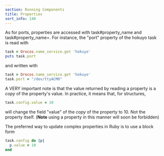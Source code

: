 ```yaml
---
section: Running Components
title: Properties
sort_info: 140
---
```


As for ports, properties are accessed with task#property_name and
task#property_name=. For instance, the "port" property of the hokuyo task is
read with

~~~ ruby
task = Orocos.name_service.get 'hokuyo'
puts task.port
~~~

and written with

~~~ ruby
task = Orocos.name_service.get 'hokuyo'
task.port = "/dev/ttyACM0"
~~~

A VERY important note is that the value returned by reading a property is a
_copy_ of the property's value. In practice, it means that, for structures,

~~~ ruby
task.config.value = 10
~~~

will change the field "value" of the _copy_ of the property to 10. Not the
property itself. (__Note__ using a property in this manner will soon be
forbidden)

The preferred way to update complex properties in Ruby is to use a block form

~~~ ruby
task.config do |p|
  p.value = 10
end
~~~

